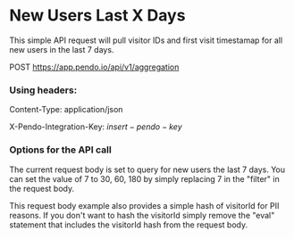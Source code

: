 # New Users Last X Days

This simple API request will pull visitor IDs and first visit timestamap for all new users in the last 7 days.


POST https://app.pendo.io/api/v1/aggregation

### Using headers:

Content-Type: application/json

X-Pendo-Integration-Key: $insert-pendo-key$

### Options for the API call

The current request body is set to query for new users the last 7 days.  You can set the value of 7 to 30, 60, 180 by simply replacing 7 in the "filter" in the request body.

This request body example also provides a simple hash of visitorId for PII reasons.  If you don't want to hash the visitorId simply remove the "eval" statement that includes the visitorId hash from the request body.
